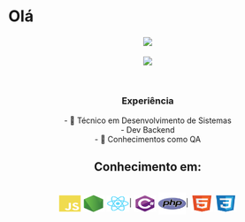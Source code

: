 <!--- 👋 Hi
<!---
DanielaLudwig1/DanielaLudwig1 is a ✨ special ✨ repository because its `README.md` (this file) appears on your GitHub profile.
You can click the Preview link to take a look at your changes.
--->
# Olá 
 <div>
  
   <!---![DanielaLudwig1 GitHub stats](https://github-readme-stats.vercel.app/api?username=DanielaLudwig1&count_private=true&show_icons=trueline_height=21&theme=tokyonight)
   --->
   <p align="center">
   <img align="center" src="https://github-readme-stats.vercel.app/api?username=DanielaLudwig1&count_private=true&show_icons=trueline_height=21&theme=tokyonight">
   <br>
   <br>
   <img align="center" src="https://github-readme-stats.vercel.app/api/top-langs/?username=DanielaLudwig1&hide_progress=true&layout=compact&&theme=tokyonight">
   </p>
   <br>

</div>


<h3 align=center>Experiência</h3>
<p align=center> 
 - 🔭 Técnico em Desenvolvimento de Sistemas
<br>
 - Dev Backend
 <br>
 - 🐞 Conhecimentos como QA
</p>
<h2 align=center>Conhecimento em:</h2>
<div style="display: inline_block" align=center><br>
  <img align="center" alt="Dani-Js" height="30" width="40" src="https://raw.githubusercontent.com/devicons/devicon/master/icons/javascript/javascript-plain.svg">
  <img align="center" alt="Dani-NODDE" height="30" width="40" src="https://raw.githubusercontent.com/devicons/devicon/master/icons/nodejs/nodejs-original.svg">
  <img align="center" alt="Dani-REACT" height="30" width="40" src="https://raw.githubusercontent.com/devicons/devicon/master/icons/react/react-original.svg">| 
  <img align="center" alt="Dani-C#" height="30" width="40" src="https://raw.githubusercontent.com/devicons/devicon/master/icons/csharp/csharp-original.svg">
  <img align="center" alt="Dani-PHP" height="40" width="50" src="https://raw.githubusercontent.com/devicons/devicon/master/icons/php/php-original.svg">|
  <img align="center" alt="Dani-HTML" height="30" width="40" src="https://raw.githubusercontent.com/devicons/devicon/master/icons/html5/html5-original.svg">
  <img align="center" alt="Dani-CSS" height="30" width="40" src="https://raw.githubusercontent.com/devicons/devicon/master/icons/css3/css3-original.svg">
 
   <!--<img align="right" alt="Dani-pic" height="150" style="border-radius:50px;" src="https://user-images.githubusercontent.com/127230187/227042992-f884aef7-a58a-47f5-9f2e-5c7e43eaa284.png">
   --->
</div>
  
  ##
  
  <div>
    
 </div>
